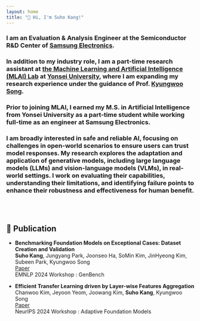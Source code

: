 ```yaml
---
layout: home
title: "👋 Hi, I'm Suho Kang!"
---
```


<link rel="stylesheet" href="/assets/css/custom.css">


### I am an Evaluation & Analysis Engineer at the Semiconductor R&D Center of <span class="blue-text"><a href="https://semiconductor.samsung.com/">Samsung Electronics</a></span>.

### In addition to my industry role, I am a part-time research assistant at <span class="blue-text"><a href="https://mlai.yonsei.ac.kr/home">the Machine Learning and Artificial Intelligence (MLAI) Lab</a></span> at <span class="blue-text"><a href="https://www.yonsei.ac.kr/en_sc/index.jsp">Yonsei University</a></span>, where I am expanding my research experience under the guidance of Prof. <span class="blue-text"><a href="https://scholar.google.com/citations?hl=ko&user=HWxRii4AAAAJ&view_op=list_works&sortby=pubdate">Kyungwoo Song</a></span>.

### Prior to joining MLAI, I earned my M.S. in Artificial Intelligence from Yonsei University as a part-time student while working full-time as an engineer at Samsung Electronics.  

### I am broadly interested in safe and reliable AI, focusing on challenges in open-world scenarios to ensure users can trust model responses. My research explores the adaptation and application of generative models, including large language models (LLMs) and vision-language models (VLMs), in real-world settings. I work on evaluating their capabilities, understanding their limitations, and identifying failure points to enhance their robustness and effectiveness for human benefit.  

<br><br>

## 🔭 Publication  
  * **Benchmarking Foundation Models on Exceptional Cases: Dataset Creation and Validation**  
  **Suho Kang**, Jungyang Park, Joonseo Ha, SoMin Kim, JinHyeong Kim, Subeen Park, Kyungwoo Song  
  [Paper](https://arxiv.org/abs/2410.18001)  
  EMNLP 2024 Workshop : GenBench  
    
  * **Efficient Transfer Learning driven by Layer-wise Features Aggregation**  
  Chanwoo Kim, Jeyoon Yeom, Joowang Kim, **Suho Kang**, Kyungwoo Song  
  [Paper](https://openreview.net/forum?id=Q0tfRYadhc#discussion)  
  NeurIPS 2024 Workshop : Adaptive Foundation Models  